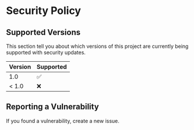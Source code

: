 # Security Policy

## Supported Versions

This section tell you about which versions of this project are
currently being supported with security updates.

| Version | Supported          |
| ------- | ------------------ |
| 1.0     | :white_check_mark: |
| < 1.0   | :x:                |

## Reporting a Vulnerability

If you found a vulnerability, create a new issue.

